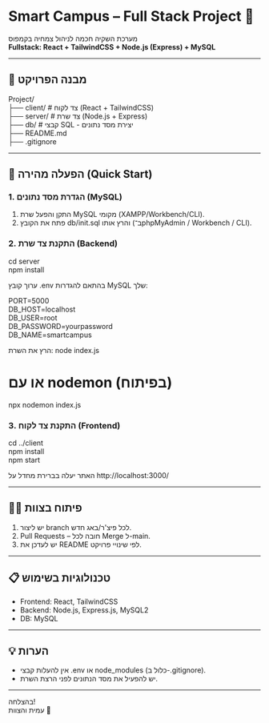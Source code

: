# Smart Campus – Full Stack Project 🌱

מערכת השקיה חכמה לניהול צמחיה בקמפוס  
**Fullstack: React + TailwindCSS + Node.js (Express) + MySQL**

---  

## 📁 מבנה הפרויקט

Project/  
├── client/      # צד לקוח (React + TailwindCSS)  
├── server/      # צד שרת (Node.js + Express)  
├── db/          # קבצי SQL - יצירת מסד נתונים  
├── README.md  
├── .gitignore  

---

## 🚀 הפעלה מהירה (Quick Start)

### 1. הגדרת מסד נתונים (MySQL)
1. התקן והפעל שרת MySQL מקומי (XAMPP/Workbench/CLI).
2. פתח את הקובץ db/init.sql והרץ אותו (ב־phpMyAdmin / Workbench / CLI).

### 2. התקנת צד שרת (Backend)
cd server  
npm install

ערוך קובץ .env בהתאם להגדרות MySQL שלך:

PORT=5000  
DB_HOST=localhost  
DB_USER=root  
DB_PASSWORD=yourpassword  
DB_NAME=smartcampus

הרץ את השרת:
node index.js  
# או עם nodemon (בפיתוח)  
npx nodemon index.js

### 3. התקנת צד לקוח (Frontend)
cd ../client  
npm install  
npm start

האתר יעלה בברירת מחדל על http://localhost:3000/

---

## 🧑‍💻 פיתוח בצוות
1. יש ליצור branch לכל פיצ'ר/באג חדש.
2. Pull Requests – חובה לכל Merge ל-main.
3. יש לעדכן את README לפי שינויי פרויקט.

---

## 📋 טכנולוגיות בשימוש
- Frontend: React, TailwindCSS
- Backend: Node.js, Express.js, MySQL2
- DB: MySQL

---

## 💡 הערות
- אין להעלות קבצי .env או node_modules (כלול ב-.gitignore).
- יש להפעיל את מסד הנתונים לפני הרצת השרת.

---

בהצלחה!  
עמית והצוות 🚀
